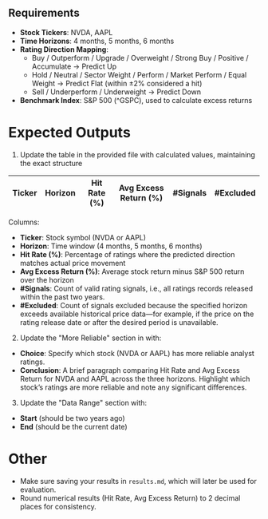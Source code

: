 ## Requirements
- **Stock Tickers**: NVDA, AAPL
- **Time Horizons**: 4 months, 5 months, 6 months
- **Rating Direction Mapping**:
  - Buy / Outperform / Upgrade / Overweight / Strong Buy / Positive / Accumulate → Predict Up
  - Hold / Neutral / Sector Weight / Perform / Market Perform / Equal Weight → Predict Flat (within ±2% considered a hit)
  - Sell / Underperform / Underweight → Predict Down
- **Benchmark Index**: S&P 500 (^GSPC), used to calculate excess returns

# Expected Outputs
1. Update the table in the provided file with calculated values, maintaining the exact structure

| Ticker | Horizon | Hit Rate (%) | Avg Excess Return (%) | #Signals | #Excluded |
|--------|---------|--------------|-----------------------|----------|-----------|
Columns:
   - **Ticker**: Stock symbol (NVDA or AAPL)
   - **Horizon**: Time window (4 months, 5 months, 6 months)
   - **Hit Rate (%)**: Percentage of ratings where the predicted direction matches actual price movement
   - **Avg Excess Return (%)**: Average stock return minus S&P 500 return over the horizon
   - **#Signals**: Count of valid rating signals, i.e., all ratings records released within the past two years.
   - **#Excluded**: Count of signals excluded because the specified horizon exceeds available historical price data—for example, if the price on the rating release date or after the desired period is unavailable.

2. Update the "More Reliable" section in with:
- **Choice**: Specify which stock (NVDA or AAPL) has more reliable analyst ratings.
- **Conclusion**: A brief paragraph comparing Hit Rate and Avg Excess Return for NVDA and AAPL across the three horizons. Highlight which stock’s ratings are more reliable and note any significant differences.

3. Update the "Data Range" section with:
- **Start** (should be two years ago)
- **End** (should be the current date)

# Other
- Make sure saving your results in `results.md`, which will later be used for evaluation.
- Round numerical results (Hit Rate, Avg Excess Return) to 2 decimal places for consistency.